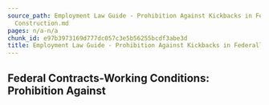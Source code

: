```yaml
---
source_path: Employment Law Guide - Prohibition Against Kickbacks in Federally Funded
  Construction.md
pages: n/a-n/a
chunk_id: e97b3973169d777dc057c3e5b56255bcdf3abe3d
title: Employment Law Guide - Prohibition Against Kickbacks in Federally Funded Construction
---
```

## Federal Contracts-Working Conditions: Prohibition Against
